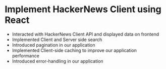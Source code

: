 # Implement HackerNews Client using React

* Interacted with HackerNews Client API and displayed data on frontend
* Implemented Client and Server side search
* Introduced pagination in our application
* Implemented Client-side caching to improve our application performance
* Introduced error-handling in our application